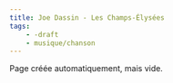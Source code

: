```yaml
---
title: Joe Dassin - Les Champs-Élysées
tags:
    - -draft
    - musique/chanson
---
```


Page créée automatiquement, mais vide.

